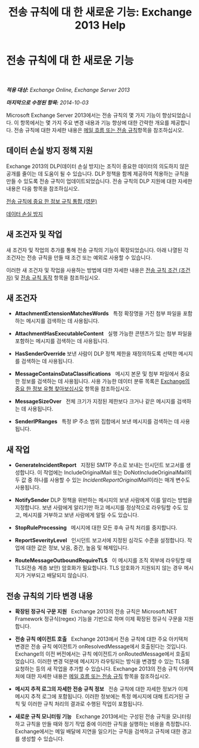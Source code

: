﻿---
title: '전송 규칙에 대 한 새로운 기능: Exchange 2013 Help'
TOCTitle: 전송 규칙에 대 한 새로운 기능
ms:assetid: 0c2fc0b5-3cd2-4d79-aa2b-0c7622ae15a8
ms:mtpsurl: https://technet.microsoft.com/ko-kr/library/JJ150483(v=EXCHG.150)
ms:contentKeyID: 50482482
ms.date: 05/22/2018
mtps_version: v=EXCHG.150
ms.translationtype: MT
---

# 전송 규칙에 대 한 새로운 기능

 

_**적용 대상:** Exchange Online, Exchange Server 2013_

_**마지막으로 수정된 항목:** 2014-10-03_

Microsoft Exchange Server 2013에서는 전송 규칙의 몇 가지 기능이 향상되었습니다. 이 항목에서는 몇 가지 주요 변경 내용과 기능 향상에 대한 간략한 개요를 제공합니다. 전송 규칙에 대한 자세한 내용은 [메일 흐름 또는 전송 규칙](mail-flow-rules-transport-rules-in-exchange-2013-exchange-2013-help.md)항목을 참조하십시오.

## 데이터 손실 방지 정책 지원

Exchange 2013의 DLP(데이터 손실 방지)는 조직이 중요한 데이터의 의도하지 않은 공개를 줄이는 데 도움이 될 수 있습니다. DLP 정책을 함께 제공하여 적용하는 규칙을 만들 수 있도록 전송 규칙이 업데이트되었습니다. 전송 규칙의 DLP 지원에 대한 자세한 내용은 다음 항목을 참조하십시오.

[전송 규칙에 중요 한 정보 규칙 통합 (영문)](https://docs.microsoft.com/ko-kr/exchange/security-and-compliance/data-loss-prevention/integrate-sensitive-information-rules)

[데이터 손실 방지](https://docs.microsoft.com/ko-kr/exchange/security-and-compliance/data-loss-prevention/data-loss-prevention)

## 새 조건자 및 작업

새 조건자 및 작업의 추가를 통해 전송 규칙의 기능이 확장되었습니다. 아래 나열된 각 조건자는 전송 규칙을 만들 때 조건 또는 예외로 사용할 수 있습니다.

이러한 새 조건자 및 작업을 사용하는 방법에 대한 자세한 내용은 [전송 규칙 조건 (조건자)](mail-flow-rule-conditions-and-exceptions-predicates-in-exchange-2013-exchange-2013-help.md) 및 [전송 규칙 동작](mail-flow-rule-actions-in-exchange-2013-exchange-2013-help.md) 항목을 참조하십시오.

## 새 조건자

  -  **AttachmentExtensionMatchesWords**   특정 확장명을 가진 첨부 파일을 포함하는 메시지를 검색하는 데 사용됩니다.

  -  **AttachmentHasExecutableContent**   실행 가능한 콘텐츠가 있는 첨부 파일을 포함하는 메시지를 검색하는 데 사용됩니다.

  -  **HasSenderOverride** 보낸 사람이 DLP 정책 제한을 재정의하도록 선택한 메시지를 검색하는 데 사용됩니다.

  -  **MessageContainsDataClassifications**   메시지 본문 및 첨부 파일에서 중요한 정보를 검색하는 데 사용됩니다. 사용 가능한 데이터 분류 목록은 [Exchange의 중요 한 정보 유형 찾아보십시오](what-the-sensitive-information-types-in-exchange-look-for-exchange-online-help.md) 항목을 참조하십시오.

  -  **MessageSizeOver**   전체 크기가 지정된 제한보다 크거나 같은 메시지를 검색하는 데 사용됩니다.

  -  **SenderIPRanges**   특정 IP 주소 범위 집합에서 보낸 메시지를 검색하는 데 사용됩니다.

## 새 작업

  -  **GenerateIncidentReport**   지정된 SMTP 주소로 보내는 인시던트 보고서를 생성합니다. 이 작업에는 IncludeOriginalMail 또는 DoNotIncludeOriginalMail의 두 값 중 하나를 사용할 수 있는 *IncidentReportOriginalMail*이라는 매개 변수도 사용됩니다.

  -  **NotifySender** DLP 정책을 위반하는 메시지의 보낸 사람에게 이를 알리는 방법을 지정합니다. 보낸 사람에게 알리기만 하고 메시지를 정상적으로 라우팅할 수도 있고, 메시지를 거부하고 보낸 사람에게 알릴 수도 있습니다.

  -  **StopRuleProcessing**   메시지에 대한 모든 후속 규칙 처리를 중지합니다.

  -  **ReportSeverityLevel**   인시던트 보고서에 지정된 심각도 수준을 설정합니다. 작업에 대한 값은 정보, 낮음, 중간, 높음 및 해제입니다.

  -  **RouteMessageOutboundRequireTLS**   이 메시지를 조직 외부에 라우팅할 때 TLS(전송 계층 보안) 암호화가 필요합니다. TLS 암호화가 지원되지 않는 경우 메시지가 거부되고 배달되지 않습니다.

## 전송 규칙의 기타 변경 내용

  - **확장된 정규식 구문 지원**   Exchange 2013의 전송 규칙은 Microsoft.NET Framework 정규식(regex) 기능을 기반으로 하며 이제 확장된 정규식 구문을 지원합니다.

  - **전송 규칙 에이전트 호출**   Exchange 2013에서 전송 규칙에 대한 주요 아키텍처 변경은 전송 규칙 에이전트가 onResolvedMessage에서 호출된다는 것입니다. Exchange의 이전 버전에서는 규칙 에이전트가 onRoutedMessage에서 호출되었습니다. 이러한 변경 덕분에 메시지가 라우팅되는 방식을 변경할 수 있는 TLS를 요청하는 등의 새 작업을 추가할 수 있습니다. Exchange 2013의 전송 규칙 아키텍처에 대한 자세한 내용은 [메일 흐름 또는 전송 규칙](mail-flow-rules-transport-rules-in-exchange-2013-exchange-2013-help.md) 항목을 참조하십시오.

  - **메시지 추적 로그의 자세한 전송 규칙 정보**   전송 규칙에 대한 자세한 정보가 이제 메시지 추적 로그에 포함됩니다. 이러한 정보에는 특정 메시지에 대해 트리거된 규칙 및 이러한 규칙 처리의 결과로 수행된 작업이 포함됩니다.

  - **새로운 규칙 모니터링 기능**   Exchange 2013에서는 구성된 전송 규칙을 모니터링하고 규칙을 만들 때와 정기 작업 중에 이러한 규칙을 실행하는 비용을 측정합니다. Exchange에서는 메일 배달에 지연을 일으키는 규칙을 검색하고 규칙에 대한 경고를 생성할 수 있습니다.

